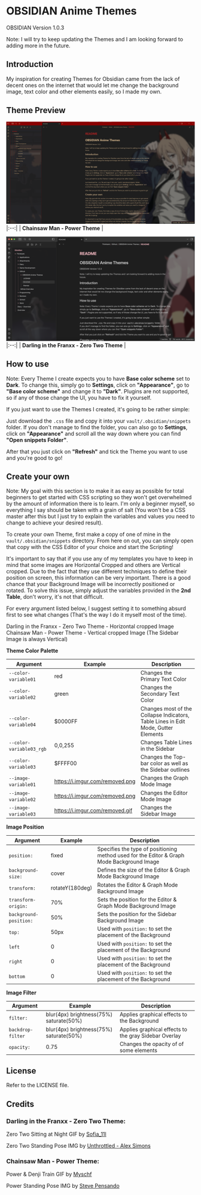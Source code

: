 # OBSIDIAN Anime Themes

OBSIDIAN Version 1.0.3

Note: I will try to keep updating the Themes and I am looking forward to adding more in the future.

## Introduction

My inspiration for creating Themes for Obsidian came from the lack of decent ones on the internet that would let me change the background image, text color and other elements easily, so I made my own.

## Theme Preview

![Example01](readmeAssets/example01.png)
|:--:| 
| **Chainsaw Man - Power Theme** |

![Example02](readmeAssets/example02.png)
|:--:| 
| **Darling in the Franxx - Zero Two Theme** |

## How to use

Note: Every Theme I create expects you to have **Base color scheme** set to **Dark**. To change this, simply go to **Settings**, click on **"Appearance"**, go to **"Base color scheme"** and change it to **"Dark"**. Plugins are not supported, so if any of those change the UI, you have to fix it yourself.

If you just want to use the Themes I created, it's going to be rather simple:

Just download the ```.css``` file and copy it into your ```vault/.obsidian/snippets``` folder. 
If you don't manage to find the folder, you can also go to **Settings**, click on **"Appearance"** and scroll all the way down where you can find **"Open snippets Folder"**.

After that you just click on **"Refresh"** and tick the Theme you want to use and you're good to go!

## Create your own

Note: My goal with this section is to make it as easy as possible for total beginners to get started with CSS scripting so they won't get overwhelmed by the amount of information there is to learn. I'm only a beginner myself, so everything I say should be taken with a grain of salt (You won't be a CSS master after this but I just try to explain the variables and values you need to change to achieve your desired result).

To create your own Theme, first make a copy of one of mine in the ```vault/.obsidian/snippets``` directory. From here on out, you can simply open that copy with the CSS Editor of your choice and start the Scripting!

It's important to say that if you use any of my templates you have to keep in mind that some images are Horizontal Cropped and others are Vertical cropped. Due to the fact that they use different techniques to define their position on screen, this information can be very important. There is a good chance that your Background Image will be incorrectly positioned or rotated. To solve this issue, simply adjust the variables provided in the **2nd Table**, don't worry, it's not that difficult.

For every argument listed below, I suggest setting it to something absurd first to see what changes (That's the way I do it myself most of the time).

Darling in the Franxx - Zero Two Theme - Horizontal cropped Image
Chainsaw Man - Power Theme - Vertical cropped Image
(The Sidebar Image is always Vertical)

**Theme Color Palette**

|Argument|Example|Description|
|-|-|-|
|`--color-variable01`|red|Changes the Primary Text Color|
|`--color-variable02`|green|Changes the Secondary Text Color|
|`--color-variable04`|$0000FF|Changes most of the Collapse Indicators, Table Lines in Edit Mode, Gutter Elements|
|`--color-variable03_rgb`|0,0,255|Changes Table Lines in the Sidebar|
|`--color-variable03`|$FFFF00|Changes the Top-bar color as well as the Sidebar outlines|
|`--image-variable01`|https://i.imgur.com/removed.png|Changes the Graph Mode Image|
|`--image-variable02`|https://i.imgur.com/removed.png|Changes the Editor Mode Image|
|`--image-variable03`|https://i.imgur.com/removed.gif|Changes the Sidebar Image|

**Image Position**

|Argument|Example|Description|
|-|-|-|
|`position:`|fixed|Specifies the type of positioning method used for the Editor & Graph Mode Background Image|
|`background-size:`|cover|Defines the size of the Editor & Graph Mode Background Image|
|`transform:`|rotateY(180deg)|Rotates the Editor & Graph Mode Background Image|
|`transform-origin:`|70%|Sets the position for the Editor & Graph Mode Background Image|
|`background-position:`|50%|Sets the position for the Sidebar Background Image|
|`top:`|50px|Used with `position:` to set the placement of the Background|
|`left`|0|Used with `position:` to set the placement of the Background|
|`right`|0|Used with `position:` to set the placement of the Background|
|`bottom`|0|Used with `position:` to set the placement of the Background|

**Image Filter**

|Argument|Example|Description|
|-|-|-|
|`filter:`|blur(4px) brightness(75%) saturate(50%)|Applies graphical effects to the Background|
|`backdrop-filter`|blur(4px) brightness(75%) saturate(50%)|Applies graphical effects to the gray Sidebar Overlay|
|`opacity:`|0.75|Changes the opacity of of some elements|

## License

Refer to the LICENSE file.

## Credits

### Darling in the Franxx - Zero Two Theme:

Zero Two Sitting at Night GIF by [Sofia_11l](https://tenor.com/users/sofia_11l)

Zero Two Standing Pose IMG by [Unthrottled - Alex Simons](https://github.com/Unthrottled)

### Chainsaw Man - Power Theme:

Power & Denji Train GIF by [Myschf](https://tenor.com/users/myschf)

Power Standing Pose IMG by [Steve Pensando](https://villains.fandom.com/wiki/User:Steve_Pensando)
